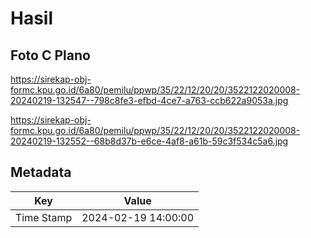 # Hasil

## Foto C Plano

https://sirekap-obj-formc.kpu.go.id/6a80/pemilu/ppwp/35/22/12/20/20/3522122020008-20240219-132547--798c8fe3-efbd-4ce7-a763-ccb622a9053a.jpg

https://sirekap-obj-formc.kpu.go.id/6a80/pemilu/ppwp/35/22/12/20/20/3522122020008-20240219-132552--68b8d37b-e6ce-4af8-a61b-59c3f534c5a6.jpg


## Metadata

| Key        | Value               |
| ---------- | ------------------- |
| Time Stamp | 2024-02-19 14:00:00 |



